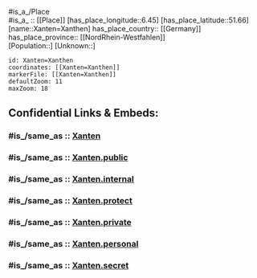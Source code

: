 ﻿---
confidential: public
isDeleted: false
location:
- 51.66
- 6.45
mapmarker: city
mapzoom:
- 7
- 12
SpocWebEntityId: 35737
tags:
- geo/City
type: City
---

#is_a_/Place  
#is_a_ :: [[Place]] 
[has_place_longitude::6.45] 
[has_place_latitude::51.66] 
[name::Xanten=Xanthen] 
has_place_country:: [[Germany]]  
has_place_province:: [[NordRhein-Westfahlen]]  
[Population::] 
[Unknown::] 


```leaflet
id: Xanten=Xanthen
coordinates: [[Xanten=Xanthen]] 
markerFile: [[Xanten=Xanthen]] 
defaultZoom: 11 
maxZoom: 18
```


## Confidential Links & Embeds: 

### #is_/same_as :: [Xanten](/_Standards/Earth/Continent/Europe/Europe~Central/Germany/Germany~West/Nordrhein-Westfalen/counties~NW/Wesel/cities~Wesel/Xanten.md) 

### #is_/same_as :: [Xanten.public](/_public/Earth/Continent/Europe/Europe~Central/Germany/Germany~West/Nordrhein-Westfalen/counties~NW/Wesel/cities~Wesel/Xanten.public.md) 

### #is_/same_as :: [Xanten.internal](/_internal/Earth/Continent/Europe/Europe~Central/Germany/Germany~West/Nordrhein-Westfalen/counties~NW/Wesel/cities~Wesel/Xanten.internal.md) 

### #is_/same_as :: [Xanten.protect](/_protect/Earth/Continent/Europe/Europe~Central/Germany/Germany~West/Nordrhein-Westfalen/counties~NW/Wesel/cities~Wesel/Xanten.protect.md) 

### #is_/same_as :: [Xanten.private](/_private/Earth/Continent/Europe/Europe~Central/Germany/Germany~West/Nordrhein-Westfalen/counties~NW/Wesel/cities~Wesel/Xanten.private.md) 

### #is_/same_as :: [Xanten.personal](/_personal/Earth/Continent/Europe/Europe~Central/Germany/Germany~West/Nordrhein-Westfalen/counties~NW/Wesel/cities~Wesel/Xanten.personal.md) 

### #is_/same_as :: [Xanten.secret](/_secret/Earth/Continent/Europe/Europe~Central/Germany/Germany~West/Nordrhein-Westfalen/counties~NW/Wesel/cities~Wesel/Xanten.secret.md)

